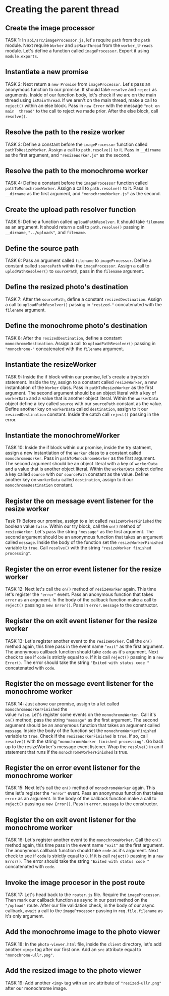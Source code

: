 # Creating the parent thread

## Create the image processor
TASK 1:
In `api/src/imageProcessor.js`, let's require `path` from the `path` module.
Next require `Worker` and `isMainThread` from the `worker_threads` module.
Let's define a function called `imageProcessor`. Export it using 
`module.exports`.

## Instantiate a new promise
TASK 2:
Next return a `new Promise` from `imageProcessor`. Let's pass an anonymous 
function to our promise. It should take `resolve` and `reject` as arguments.
Inside of our function body, let's check if we are on the main thread using 
`isMainThread`. If we aren't on the main thread, make a call to `reject()` 
within an else block. Pass in `new Error` with the message `"not on main 
thread"` to the call to reject we made prior. After the else block, call
`resolve()`. 

## Resolve the path to the resize worker
TASK 3:
Define a constant before the `imageProcessor` function called 
`pathToResizeWorker`. Assign a call to `path.resolve()` to it. Pass in 
`__dirname` as the first argument, and `"resizeWorker.js"` as the second. 

## Resolve the path to the monochrome worker
TASK 4:
Define a constant before the `imageProcessor` function called 
`pathToMonochromeWorker`. Assign a call to `path.resolve()` to it. Pass in 
`__dirname` as the first argument, and `"monochromeWorker.js"` as the second. 

## Create the upload path resolver function
TASK 5:
Define a function called `uploadPathResolver`. It should take `filename` as an 
argument. It should return a call to `path.resolve()` passing in `__dirname`,
`"../uploads"`, and `filename`.

## Define the source path
TASK 6:
Pass an argument called `filename` to `imageProcessor`. Define a constant called 
`sourcePath` within the `imageProcessor`. Assign a call to 
`uplodPathResolver()` to `sourcePath`, pass in the `filename` argument.

## Define the resized photo's destination
TASK 7:
After the `sourcePath`, define a constant `resizedDestination`. Assign a call to 
`uploadPathResolver()` passing in `"resized-"` concatenated with the `filename` 
argument.

## Define the monochrome photo's destination
TASK 8:
After the `resizedDestination`, define a constant `monochromeDestination`. 
Assign a call to `uploadPathResolver()` passing in `"monochrome-"` concatenated 
with the `filename` argument.

## Instantiate the resizeWorker
TASK 9:
Inside the if block within our promise, let's create a try/catch statement.
Inside the try, assign to a constant called `resizeWorker`, a new instantiation 
of the `Worker` class. Pass in `pathToResizeWorker` as the first argument. The 
second argument should be an object literal with a key of `workerData` and a 
value that is another object literal. Within the `workerData` object define a 
key called `source` with our `sourcePath` constant as the value. Define another 
key on `workerData` called `destination`, assign to it our `resizedDestination` 
constant. Inside the catch call `reject()` passing in the error.

## Instantiate the monochromeWorker
TASK 10:
Inside the if block within our promise, inside the try statment, assign a new 
instantiation of the `Worker` class to a constant called `monochromeWorker`. 
Pass in `pathToMonochromeWorker` as the first argument. The second argument 
should be an object literal with a key of `workerData` and a value that is 
another object literal. Within the `workerData` object define a key called 
`source` with our `sourcePath` constant as the value. Define another key on 
`workerData` called `destination`, assign to it our `monochromeDestination` 
constant.

## Register the on message event listener for the resize worker
Task 11:
Before our promise, assign to a let called `resizeWorkerFinished` the boolean 
value `false`. Within our try block, call the `on()` method of `resizeWorker`. 
Let's pass the string `"message"` as the first argument. The second argument 
should be an anonymous function that takes an argument called `message`. Inside 
the body of the function set the `resizeWorkerFinished` variable to `true`. Call `resolve()` with the string `"resizeWorker finished processing"`.

## Register the on error event listener for the resize worker
TASK 12:
Next let's call the `on()` method of `resizeWorker` again. This time let's 
register the `"error"` event. Pass an anonymous function that takes `error` as 
an argument. In the body of the callback function make a call to `reject()` 
passing a `new Error()`. Pass in `error.message` to the constructor.

## Register the on exit event listener for the resize worker
TASK 13:
Let's register another event to the `resizeWorker`. Call the `on()` method again,
 this time pass in the event name `"exit"` as the first argument. The anonymous 
 callback function should take `code` as it's argument. Next check to see if
`code` is strictly equal to `0`. If it is call `reject()` passing in a 
`new Error()`. The error should take the string `"Exited with status code "` 
concatenated with `code`. 


## Register the on message event listener for the monochrome worker
TASK 14:
Just above our promise, assign to a let called `monochromeWorkerFinished` the  
value `false`. Let's register some events on the `monochromeWorker`. Call it's 
`on()` method, pass the string `"message"` as the first argument. The second 
argument should be an anonymous function that takes an argument called 
`message`. Inside the body of the function set the `monochromWorkerFinished` 
variable to `true`. Check if the `resizeWorkerFinished` is `true`. If so, call 
`resolve()` with the string `"monochromeWorker finished processing"`. Go back up 
to the resizeWorker's message event listener. Wrap the `resolve()` in an if 
statement that runs if the `monochromeWorkerFinished` is true.

## Register the on error event listener for the monochrome worker
TASK 15:
Next let's call the `on()` method of `monochromeWorker` again. This time let's 
register the `"error"` event. Pass an anonymous function that takes `error` as 
an argument. In the body of the callback function make a call to `reject()` 
passing a `new Error()`. Pass in `error.message` to the constructor.

## Register the on exit event listener for the monochrome worker
TASK 16:
Let's register another event to the `monochromeWorker`. Call the `on()` method 
again, this time pass in the event name `"exit"` as the first argument. The 
anonymous callback function should take `code` as it's argument. Next check to 
see if `code` is strictly equal to `0`. If it is call `reject()` passing in a 
`new Error()`. The error should take the string `"Exited with status code "` 
concatenated with `code`. 

## Invoke the image procesor in the post route
TASK 17:
Let's head back to the `router.js` file. Require the `imageProcessor`. Then mark 
our callback function as async in our post method on the `"/upload"` route. 
After our file validation check, in the body of our async callback, `await`
a call to the `imageProcessor` passing in `req.file.filename` as it's only 
argument.

## Add the monochrome image to the photo viewer
TASK 18:
In the `photo-viewer.html` file, inside the `client` directory, let's add another `<img>` tag after our first one. Add an `src` attribute equal to `"monochrome-ullr.png"`.

## Add the resized image to the photo viewer
TASK 19:
Add another `<img>` tag with an `src` attribute of `"resized-ullr.png"` after 
our monochrome image.
